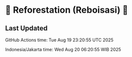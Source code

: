 
# 🌳 Reforestation (Reboisasi) 🌲

## Last Updated

GitHub Actions time: Tue Aug 19 23:20:55 UTC 2025

Indonesia/Jakarta time: Wed Aug 20 06:20:55 WIB 2025
